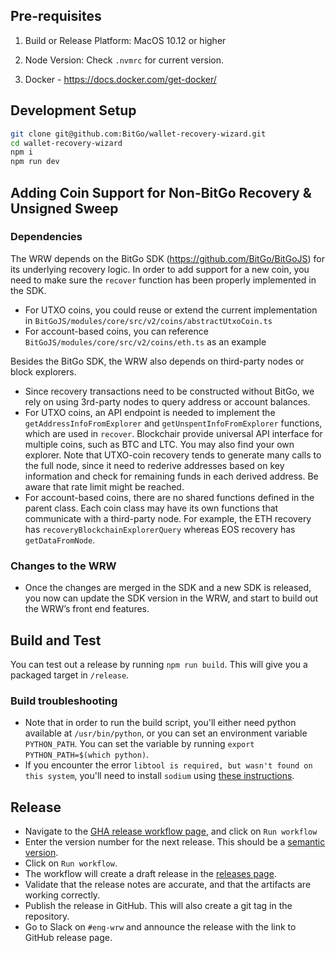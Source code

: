 ## Pre-requisites

1. Build or Release Platform: MacOS 10.12 or higher

2. Node Version: Check `.nvmrc` for current version.

3. Docker - https://docs.docker.com/get-docker/

## Development Setup

```bash
git clone git@github.com:BitGo/wallet-recovery-wizard.git
cd wallet-recovery-wizard
npm i
npm run dev
```

## Adding Coin Support for Non-BitGo Recovery & Unsigned Sweep

### Dependencies

The WRW depends on the BitGo SDK (https://github.com/BitGo/BitGoJS) for its underlying recovery logic. In order to add support for a new coin, you need to make sure the `recover` function has been properly implemented in the SDK.

- For UTXO coins, you could reuse or extend the current implementation in `BitGoJS/modules/core/src/v2/coins/abstractUtxoCoin.ts`
- For account-based coins, you can reference `BitGoJS/modules/core/src/v2/coins/eth.ts` as an example

Besides the BitGo SDK, the WRW also depends on third-party nodes or block explorers.

- Since recovery transactions need to be constructed without BitGo, we rely on using 3rd-party nodes to query address or account balances.
- For UTXO coins, an API endpoint is needed to implement the `getAddressInfoFromExplorer` and `getUnspentInfoFromExplorer` functions, which are used in `recover`. Blockchair provide universal API interface for multiple coins, such as BTC and LTC. You may also find
  your own explorer. Note that UTXO-coin recovery tends to generate many calls to the full node, since it need to rederive addresses based on key information and check for remaining funds in each derived address. Be aware that rate limit might be reached.
- For account-based coins, there are no shared functions defined in the parent class. Each coin class may have its own functions that communicate with a third-party node. For example, the ETH recovery has `recoveryBlockchainExplorerQuery` whereas EOS recovery has `getDataFromNode`.

### Changes to the WRW

- Once the changes are merged in the SDK and a new SDK is released, you now can update the SDK version in the WRW, and start to build out the WRW’s front end features.

## Build and Test

You can test out a release by running `npm run build`. This will give you a packaged target in `/release`.

### Build troubleshooting

- Note that in order to run the build script, you'll either need python available at `/usr/bin/python`, or you can set an environment variable `PYTHON_PATH`. You can set the variable by running `export PYTHON_PATH=$(which python)`.
- If you encounter the error `libtool is required, but wasn't found on this system`, you'll need to install `sodium` using [these instructions](https://github.com/paixaop/node-sodium).

## Release

- Navigate to the [GHA release workflow page](https://github.com/BitGo/wallet-recovery-wizard/actions/workflows/release.yml), and click on `Run workflow`
- Enter the version number for the next release. This should be a [semantic version](https://docs.npmjs.com/about-semantic-versioning).
- Click on `Run workflow`.
- The workflow will create a draft release in the [releases page](https://github.com/BitGo/wallet-recovery-wizard/releases).
- Validate that the release notes are accurate, and that the artifacts are working correctly.
- Publish the release in GitHub. This will also create a git tag in the repository.
- Go to Slack on `#eng-wrw` and announce the release with the link to GitHub release page.
